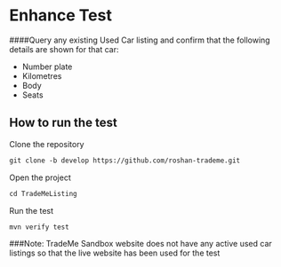 # Enhance  Test

####Query any existing Used Car listing and confirm that the following details
are shown for that car:
- Number plate
- Kilometres
- Body
- Seats
## How to run the test

Clone the repository
```xml
git clone -b develop https://github.com/roshan-trademe.git
```
Open the project
```xml
cd TradeMeListing
```
Run the test
```xml
mvn verify test
```

###Note:
TradeMe Sandbox website does not have any active used car listings so that the live website has been used for the test